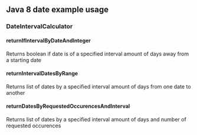 ## Java 8 date example usage

### DateIntervalCalculator 

#### returnIfIntervalByDateAndInteger
Returns boolean if date is of a specified interval amount of days away from a starting date

#### returnIntervalDatesByRange
Returns list of dates by a specified interval amount of days from one date to another

#### returnDatesByRequestedOccurencesAndInterval
Returns list of dates by a specified interval amount of days and number of requested occurences
